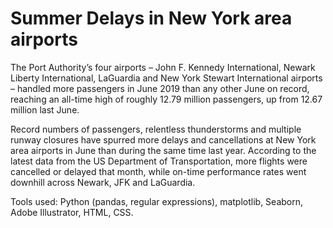 # Summer Delays in New York area airports

The Port Authority’s four airports – John F. Kennedy International, Newark Liberty International, LaGuardia and New York Stewart International airports – handled more passengers in June 2019 than any other June on record, reaching an all-time high of roughly 12.79 million passengers, up from 12.67 million last June.

Record numbers of passengers, relentless thunderstorms and multiple runway closures have spurred more delays and cancellations at New York area airports in June than during the same time last year. According to the latest data from the US Department of Transportation, more flights were cancelled or delayed that month, while on-time performance rates went downhill across Newark, JFK and LaGuardia.

Tools used: Python (pandas, regular expressions), matplotlib, Seaborn, Adobe Illustrator, HTML, CSS.

